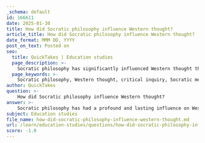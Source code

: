 ```yaml
---
_schema: default
id: 166611
date: 2025-01-30
title: How did Socratic philosophy influence Western thought?
article_title: How did Socratic philosophy influence Western thought?
date_format: MMM DD, YYYY
post_on_text: Posted on
seo:
  title: QuickTakes | Education studies
  page_description: >-
    Socratic philosophy has significantly influenced Western thought through its methods of critical inquiry, emphasis on ethics, and foundational impact on subsequent philosophers like Plato, shaping education and moral discourse.
  page_keywords: >-
    Socratic philosophy, Western thought, critical inquiry, Socratic method, ethics, ethical reflection, Plato, philosophical influence, rational inquiry, knowledge, educational practices, moral philosophy, political theory, dialogue, legacy of Socrates
author: QuickTakes
question: >-
    How did Socratic philosophy influence Western thought?
answer: >-
    Socratic philosophy has had a profound and lasting influence on Western thought, primarily through its emphasis on critical inquiry, ethical reflection, and the pursuit of knowledge. Here are some key aspects of this influence:\n\n1. **The Socratic Method**: Socrates introduced a method of inquiry that involves asking a series of questions to stimulate critical thinking and illuminate ideas. This dialectical approach encourages individuals to examine their beliefs and the validity of their arguments. The Socratic method has become a foundational technique in Western education, particularly in law and philosophy, where it is used to develop analytical skills and foster deep understanding.\n\n2. **Ethical Focus**: Socrates emphasized the importance of ethics and the examination of one's life. His assertion that "the unexamined life is not worth living" highlights the necessity of self-reflection and moral inquiry. This focus on ethics has influenced various fields, including moral philosophy, political theory, and psychology, encouraging individuals to consider the implications of their actions and the nature of virtue.\n\n3. **Influence on Plato and Subsequent Philosophers**: Socrates' ideas were recorded and expanded upon by his student Plato, who developed a comprehensive philosophical system that included the Theory of Forms and political philosophy. While Socrates did not write down his teachings, his influence is evident in Plato's dialogues, which explore themes of justice, knowledge, and the ideal state. This relationship between Socratic thought and Platonic philosophy laid the groundwork for much of Western philosophy.\n\n4. **Rational Inquiry and Knowledge**: Socrates' commitment to rational inquiry and the pursuit of knowledge marked a significant shift from mythological explanations of the world to a more reasoned approach. This transition is a hallmark of Western thought, encouraging subsequent philosophers to explore metaphysical questions and the nature of reality through reason and observation.\n\n5. **Legacy in Modern Thought**: The principles of Socratic philosophy continue to resonate in contemporary discussions about ethics, education, and the nature of knowledge. The emphasis on questioning assumptions and engaging in dialogue remains relevant in various fields, including science, politics, and social discourse.\n\nIn summary, Socratic philosophy has profoundly shaped Western thought by promoting critical inquiry, ethical reflection, and the pursuit of knowledge. Its legacy is evident in educational practices, philosophical discourse, and the ongoing quest for understanding in various domains of human experience.
subject: Education studies
file_name: how-did-socratic-philosophy-influence-western-thought.md
url: /learn/education-studies/questions/how-did-socratic-philosophy-influence-western-thought
score: -1.0
---
```


&nbsp;